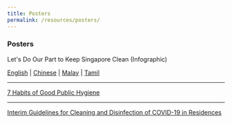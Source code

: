 ```yaml
---
title: Posters
permalink: /resources/posters/
---
```


### Posters

Let's Do Our Part to Keep Singapore Clean (Infographic) <br>

[English](https://nea-sgclean-staging.netlify.com/files/english.pdf) | 
[Chinese](https://nea-sgclean-staging.netlify.com/files/chinese.pdf) |
[Malay](https://nea-sgclean-staging.netlify.com/files/malay.pdf) |
[Tamil](https://nea-sgclean-staging.netlify.com/files/tamil.pdf)

---

[7 Habits of Good Public Hygiene](https://www.nea.gov.sg/docs/default-source/our-services/public-cleanliness/covid-19/7hygienehabits-english.pdf)<br>

---

[Interim Guidelines for Cleaning and Disinfection of COVID-19 in Residences ](https://www.nea.gov.sg/docs/default-source/our-services/public-cleanliness/covid-19/interim-guidelines-for-residences-english.pdf)<br>
